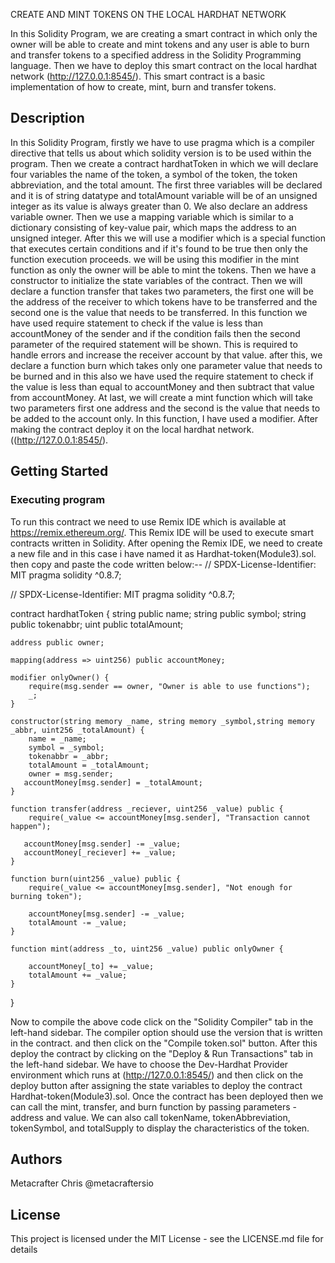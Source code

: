 CREATE AND MINT TOKENS ON THE LOCAL HARDHAT NETWORK

In this Solidity Program, we are creating a smart contract in which only the owner will be able to create and mint tokens and any user is able to burn and transfer tokens to a specified address in the Solidity Programming language. Then we have to deploy this smart contract on the local hardhat network (http://127.0.0.1:8545/).
This smart contract is a basic implementation of how to create, mint, burn and transfer tokens.


## Description

In this Solidity Program, firstly we have to use pragma which is a compiler directive that tells us about which solidity version is to be used within the program. Then we create a contract hardhatToken in which we will declare four variables the name of the token, a symbol of the token, the token abbreviation, and the total amount. The first three variables will be declared and it is of string datatype and totalAmount variable will be of an unsigned integer as its value is always greater than 0. We also declare an address variable owner. Then we use a mapping variable which is similar to a dictionary consisting of key-value pair, which maps the address to an unsigned integer. After this we will use a modifier which is a special function that executes certain conditions and if it's found to be true then only the function execution proceeds. we will be using this modifier in the mint function as only the owner will be able to mint the tokens. Then we have a constructor to initialize the state variables of the contract. Then we will declare a function transfer that takes two parameters, the first one will be the address of the receiver to which tokens have to be transferred and the second one is the value that needs to be transferred. In this function we have used require statement to check if the value is less than accountMoney of the sender and if the condition fails then the second parameter of the required statement will be shown. This is required to handle errors and increase the receiver account by that value.
after this, we declare a function burn which takes only one parameter value that needs to be burned and in this also we have used the require statement to check if the value is less than equal to accountMoney and then subtract that value from accountMoney. At last, we will create a mint function which will take two parameters first one address and the second is the value that needs to be added to the account only. In this function, I have used a modifier. After making the contract deploy it on the local hardhat network. ((http://127.0.0.1:8545/).

## Getting Started

### Executing program

To run this contract we need to use Remix IDE which is available at https://remix.ethereum.org/. This Remix IDE will be used to execute smart contracts written in Solidity. After opening the Remix IDE, we need to create a new file and in this case i have named it as Hardhat-token(Module3).sol. then copy and paste the code written below:-- // SPDX-License-Identifier: MIT pragma solidity ^0.8.7;

// SPDX-License-Identifier: MIT
pragma solidity ^0.8.7;

contract hardhatToken {
    string public name;
    string public symbol;
    string public tokenabbr;
    uint public totalAmount;

    address public owner;

    mapping(address => uint256) public accountMoney;

    modifier onlyOwner() {
        require(msg.sender == owner, "Owner is able to use functions");
        _;
    }

    constructor(string memory _name, string memory _symbol,string memory _abbr, uint256 _totalAmount) {
        name = _name;
        symbol = _symbol;
        tokenabbr = _abbr;
        totalAmount = _totalAmount;
        owner = msg.sender;
       accountMoney[msg.sender] = _totalAmount;
    }

    function transfer(address _reciever, uint256 _value) public {
        require(_value <= accountMoney[msg.sender], "Transaction cannot happen");

       accountMoney[msg.sender] -= _value;
       accountMoney[_reciever] += _value;
    }

    function burn(uint256 _value) public {
        require(_value <= accountMoney[msg.sender], "Not enough for burning token");

        accountMoney[msg.sender] -= _value;
        totalAmount -= _value;
    }

    function mint(address _to, uint256 _value) public onlyOwner {
        
        accountMoney[_to] += _value;
        totalAmount += _value;
    }
}

Now to compile the above code click on the "Solidity Compiler" tab in the left-hand sidebar. The compiler option should use the version that is written in the contract. and then click on the "Compile token.sol" button. After this deploy the contract by clicking on the "Deploy & Run Transactions" tab in the left-hand sidebar. We have to choose the Dev-Hardhat Provider environment which runs at (http://127.0.0.1:8545/) and then click on the deploy button after assigning the state variables to deploy the contract Hardhat-token(Module3).sol. Once the contract has been deployed then we can call the mint, transfer, and burn function by passing parameters - address and value. We can also call tokenName, tokenAbbreviation, tokenSymbol, and totalSupply to display the characteristics of the token.


## Authors

Metacrafter Chris @metacraftersio


## License

This project is licensed under the MIT License - see the LICENSE.md file for details
